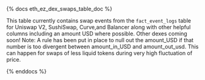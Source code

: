 {% docs eth_ez_dex_swaps_table_doc %}

This table currently contains swap events from the ```fact_event_logs``` table for Uniswap V2, SushiSwap, Curve,and Balancer along with other helpful columns including an amount USD where possible. Other dexes coming soon! 
Note: A rule has been put in place to null out the amount_USD if that number is too divergent between amount_in_USD and amount_out_usd. This can happen for swaps of less liquid tokens during very high fluctuation of price.

{% enddocs %}